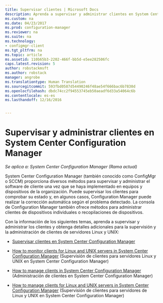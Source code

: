 ```yaml
---
title: Supervisar clientes | Microsoft Docs
description: Aprenda a supervisar y administrar clientes en System Center Configuration Manager.
ms.custom: na
ms.date: 04/23/2017
ms.prod: configuration-manager
ms.reviewer: na
ms.suite: na
ms.technology:
- configmgr-client
ms.tgt_pltfrm: na
ms.topic: article
ms.assetid: 110b65b3-2202-466f-bb5d-e5ee282506fc
caps.latest.revision: 5
author: robstackmsft
ms.author: robstack
manager: angrobe
ms.translationtype: Human Translation
ms.sourcegitcommit: 593fbd0587d54490246f48ae54f666bac6b7830d
ms.openlocfilehash: dbdc74cc2f94553745eb50aeadf6d33a54064c6b
ms.contentlocale: es-es
ms.lasthandoff: 12/16/2016


---
```

# <a name="monitor-and-manage-clients-in-system-center-configuration-manager"></a>Supervisar y administrar clientes en System Center Configuration Manager

*Se aplica a: System Center Configuration Manager (Rama actual)*

System Center Configuration Manager (también conocido como ConfigMgr o SCCM) proporciona diversos métodos para supervisar y administrar el software de cliente una vez que se haya implementado en equipos y dispositivos de la organización.  Puede supervisar los clientes para comprobar su estado y, en algunos casos, Configuration Manager puede realizar la corrección automática según el problema detectado. La consola de Configuration Manager también ofrece métodos para administrar clientes de dispositivos individuales o recopilaciones de dispositivos.  

 Con la información de los siguientes temas, aprenda a supervisar y administrar los clientes y obtenga detalles adicionales para la supervisión y la administración de clientes de servidores Linux y UNIX:  

-   [Supervisar clientes en System Center Configuration Manager](../../../core/clients/manage/monitor-clients.md)  

-   [How to monitor clients for Linux and UNIX servers in System Center Configuration Manager](../../../core/clients/manage/monitor-clients-for-linux-and-unix-servers.md) (Supervisión de clientes para servidores Linux y UNIX en System Center Configuration Manager)  

-   [How to manage clients in System Center Configuration Manager](../../../core/clients/manage/manage-clients.md) (Administración de clientes en System Center Configuration Manager)  

-   [How to manage clients for Linux and UNIX servers in System Center Configuration Manager](../../../core/clients/manage/manage-clients-for-linux-and-unix-servers.md) (Supervisión de clientes para servidores de Linux y UNIX en System Center Configuration Manager)  

